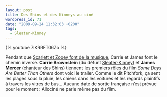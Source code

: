 ```yaml
---
layout: post
title: Des Shins et des Kinneys au ciné
wordpress_id: 71
date: "2009-09-24 11:32:03 +0200"
tags:
  - Sleater-Kinney
---
```


{% youtube 7lKRRFT06Zo %}

Pendant que [Scarlett et Zooey font de la musique][i1], Carrie et James font le
chemin inverse. **Carrie Brownstein** (du défunt [Sleater-Kinney][1]) et **James
Mercer** (chanteur des Shins) tiennent les premiers rôles du film _Some Days Are
Better Than Others_ dont voici le trailer. Comme le dit Pitchfork, ça sent les
plages sous la pluie, les chiens dans les voitures et les regards plaintifs à
travers les vitres de bus… Aucune date de sortie française n’est prévue pour le
moment : Allociné ne parle même pas du film.

[i1]:
  https://www.deadrooster.org/scarlett-johansson-anywhere-i-lay-my-head-she-him-volume-one/
[1]: https://www.deadrooster.org/tag/sleater-kinney/
